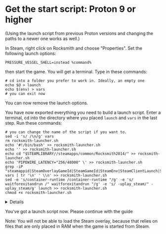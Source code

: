 # Get the start script: Proton 9 or higher

(Using the launch script from previous Proton versions and changing the paths to a newer one works as well.)

In Steam, right click on Rocksmith and choose "Properties". Set the following launch options:

```
PRESSURE_VESSEL_SHELL=instead %command%
```

then start the game. You will get a terminal. Type in these commands:

```
# cd into a folder you prefer to work in. Ideally, an empty one
echo $@ > launch
echo $(env) > vars
# you can exit now
```

You can now remove the launch options.

You have now exported everything you need to build a launch script. Enter a terminal, cd into the directory where you placed `launch` and `vars` in the last step. Run these commands:

```
# you can change the name of the script if you want to.
sed -i 's/ /\n/g' vars
rm rocksmith-launcher.sh
echo '#!/bin/bash' >> rocksmith-launcher.sh
echo '' >> rocksmith-launcher.sh
echo cd "$STEAMLIBRARY//steamapps/common/Rocksmith2014/" >> rocksmith-launcher.sh
echo 'PIPEWIRE_LATENCY="256/48000" \' >> rocksmith-launcher.sh
grep -iP "steamappid|SteamOverlayGameId|SteamGameId|SteamEnv|SteamClientLaunch|STEAM_COMPAT_APP_ID|STEAM_COMPAT_DATA_PATH|STEAM_COMPAT_MEDIA_PATH|STEAM_COMPAT_SHADER_PATH|STEAM_COMPAT_INSTALL_PATH|STEAM_COMPAT_CLIENT_INSTALL_PATH" vars | tr '\n' ' \\n' >> rocksmith-launcher.sh
sed -e 's/container-runtime /container-runtime "/g' -e 's/ waitforexitandrun /" waitforexitandrun "/g' -e 's/ -uplay_steam/" -uplay_steam/g' launch >> rocksmith-launcher.sh
chmod +x rocksmith-launcher.sh
```

<details><In case you want to strip the environment variables down>

If you really want to, you can change the regex to your liking.

Minimum: `SteamAppId|STEAM_COMPAT_CLIENT_INSTALL_PATH|STEAM_COMPAT_DATA_PATH`
Recommened: `steamenv|steamappid|steam_compat_client_install_path|compat_data_path|SteamOverlayGameId`

Theoretically, you could even remove SteamAppId, but then the savegame location changes and you can't use the Steam cloud for your saves. Here's what some flags do:

| Name | Function |
| === | === |
| SteamAppId | Gives Steam information, which game is running |
| SteamOverlayGameId | Sets the Steam overlay to the correct game. |
| SteamGameId | Steam integration |
| SteamEnv | Steam integration |
| SteamClientLaunch | Steam integration |
| STEAM_COMPAT_SHADER_PATH | precompiled shaders, I guess. |

For the others, I've collected what seemed reasonable.

</details>

You've got a launch script now. Please continue with the guide

Note: You will not be able to load the Steam overlay, because that relies on files that are only placed in RAM when the game is started from Steam.
